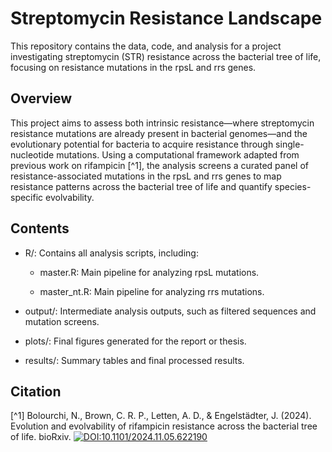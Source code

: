 # Streptomycin Resistance Landscape
This repository contains the data, code, and analysis for a project investigating streptomycin (STR) resistance across the bacterial tree of life, focusing on resistance mutations in the rpsL and rrs genes.

## Overview
This project aims to assess both intrinsic resistance—where streptomycin resistance mutations are already present in bacterial genomes—and the evolutionary potential for bacteria to acquire resistance through single-nucleotide mutations. Using a computational framework adapted from previous work on rifampicin [^1], the analysis screens a curated panel of resistance-associated mutations in the rpsL and rrs genes to map resistance patterns across the bacterial tree of life and quantify species-specific evolvability.


## Contents

- R/: Contains all analysis scripts, including:

  - master.R: Main pipeline for analyzing rpsL mutations.

  - master_nt.R: Main pipeline for analyzing rrs mutations.

- output/: Intermediate analysis outputs, such as filtered sequences and mutation screens.

- plots/: Final figures generated for the report or thesis.

- results/: Summary tables and final processed results.


## Citation

[^1] Bolourchi, N., Brown, C. R. P., Letten, A. D., & Engelstädter, J. (2024). Evolution and evolvability of rifampicin resistance across the bacterial tree of life. bioRxiv. 
[![DOI:10.1101/2024.11.05.622190](https://zenodo.org/badge/DOI/10.1101/2024.11.05.622190.svg)](https://doi.org/10.1101/2024.11.05.622190)


